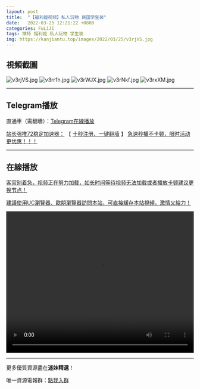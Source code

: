 ```yaml
---
layout: post
title:  "【福利姬视频】私人玩物 民国学生装"
date:   2022-03-25 12:21:22 +0800
categories: FuLiJi
tags: 推特 福利姬 私人玩物 学生装
img: https://kanjiantu.top/images/2022/03/25/v3rjVS.jpg
---
```



## 視頻截圖

![v3rjVS.jpg](https://kanjiantu.top/images/2022/03/25/v3rjVS.jpg)
![v3rr1h.jpg](https://kanjiantu.top/images/2022/03/25/v3rr1h.jpg)
![v3rWJX.jpg](https://kanjiantu.top/images/2022/03/25/v3rWJX.jpg)
![v3rNkf.jpg](https://kanjiantu.top/images/2022/03/25/v3rNkf.jpg)
![v3rxXM.jpg](https://kanjiantu.top/images/2022/03/25/v3rxXM.jpg)

* * *
## Telegram播放

直通車（需翻墻）：[Telegram在線播放](https://t.me/mimeijingxuan/301)

<u>站长强推72稳定加速器：</u> 【 [十秒注册、一键翻墙](https://72vpn.xyz/#/register?code=mimei) 】
<u>  急速秒播不卡顿，限时活动更优惠！！！</u>
* * *
## 在線播放
<u>客官别着急，视频正在努力加载，如长时间等待视频无法加载或者播放卡顿建议更换节点！</u>

<u>建議使用UC瀏覽器、歐朋瀏覽器訪問本站，可直接緩存本站視頻，激情又給力！</u>
<center><video src="https://cdn.publer.io/uploads/videos/6247e228db2797343b249e29/ee0664db1616ad8823bb67abd44e6d05.mp4" width="100%" height="380px" controls="controls"></video></center>


* * *
更多優質資源盡在**迷妹精選**！

唯一資源電報群：[點我入群](https://t.me/mimeijingxuan)


